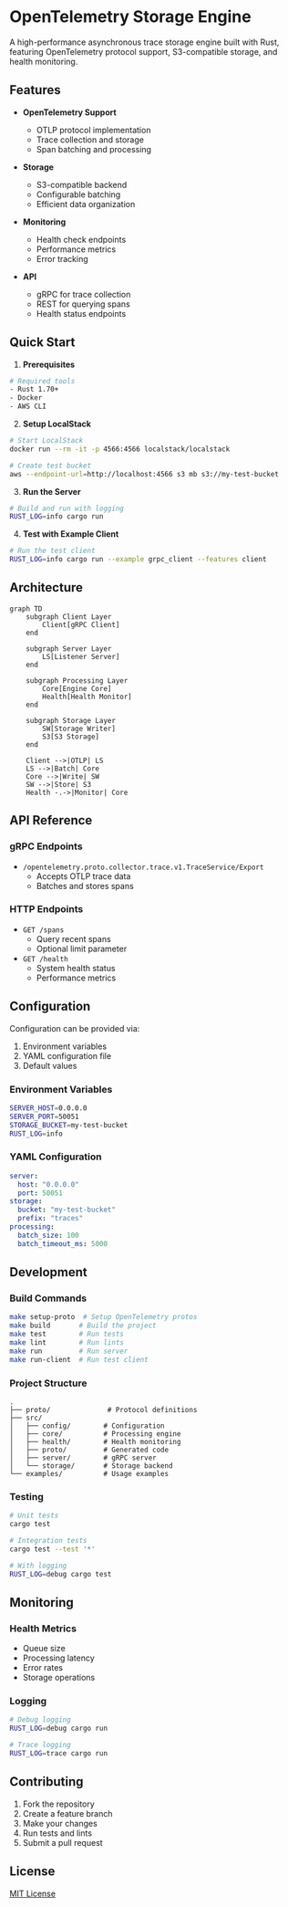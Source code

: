 # OpenTelemetry Storage Engine

A high-performance asynchronous trace storage engine built with Rust, featuring OpenTelemetry protocol support, S3-compatible storage, and health monitoring.

## Features

- **OpenTelemetry Support**
  - OTLP protocol implementation
  - Trace collection and storage
  - Span batching and processing

- **Storage**
  - S3-compatible backend
  - Configurable batching
  - Efficient data organization

- **Monitoring**
  - Health check endpoints
  - Performance metrics
  - Error tracking

- **API**
  - gRPC for trace collection
  - REST for querying spans
  - Health status endpoints

## Quick Start

1. **Prerequisites**
```bash
# Required tools
- Rust 1.70+
- Docker
- AWS CLI
```

2. **Setup LocalStack**
```bash
# Start LocalStack
docker run --rm -it -p 4566:4566 localstack/localstack

# Create test bucket
aws --endpoint-url=http://localhost:4566 s3 mb s3://my-test-bucket
```

3. **Run the Server**
```bash
# Build and run with logging
RUST_LOG=info cargo run
```

4. **Test with Example Client**
```bash
# Run the test client
RUST_LOG=info cargo run --example grpc_client --features client
```

## Architecture

```mermaid
graph TD
    subgraph Client Layer
        Client[gRPC Client]
    end

    subgraph Server Layer
        LS[Listener Server]
    end

    subgraph Processing Layer
        Core[Engine Core]
        Health[Health Monitor]
    end

    subgraph Storage Layer
        SW[Storage Writer]
        S3[S3 Storage]
    end

    Client -->|OTLP| LS
    LS -->|Batch| Core
    Core -->|Write| SW
    SW -->|Store| S3
    Health -.->|Monitor| Core
```

## API Reference

### gRPC Endpoints
- `/opentelemetry.proto.collector.trace.v1.TraceService/Export`
  - Accepts OTLP trace data
  - Batches and stores spans

### HTTP Endpoints
- `GET /spans`
  - Query recent spans
  - Optional limit parameter
- `GET /health`
  - System health status
  - Performance metrics

## Configuration

Configuration can be provided via:
1. Environment variables
2. YAML configuration file
3. Default values

### Environment Variables
```bash
SERVER_HOST=0.0.0.0
SERVER_PORT=50051
STORAGE_BUCKET=my-test-bucket
RUST_LOG=info
```

### YAML Configuration
```yaml
server:
  host: "0.0.0.0"
  port: 50051
storage:
  bucket: "my-test-bucket"
  prefix: "traces"
processing:
  batch_size: 100
  batch_timeout_ms: 5000
```

## Development

### Build Commands
```bash
make setup-proto  # Setup OpenTelemetry protos
make build       # Build the project
make test        # Run tests
make lint        # Run lints
make run         # Run server
make run-client  # Run test client
```

### Project Structure
```
.
├── proto/              # Protocol definitions
├── src/
│   ├── config/        # Configuration
│   ├── core/          # Processing engine
│   ├── health/        # Health monitoring
│   ├── proto/         # Generated code
│   ├── server/        # gRPC server
│   └── storage/       # Storage backend
└── examples/          # Usage examples
```

### Testing
```bash
# Unit tests
cargo test

# Integration tests
cargo test --test '*'

# With logging
RUST_LOG=debug cargo test
```

## Monitoring

### Health Metrics
- Queue size
- Processing latency
- Error rates
- Storage operations

### Logging
```bash
# Debug logging
RUST_LOG=debug cargo run

# Trace logging
RUST_LOG=trace cargo run
```

## Contributing

1. Fork the repository
2. Create a feature branch
3. Make your changes
4. Run tests and lints
5. Submit a pull request

## License

[MIT License](LICENSE)